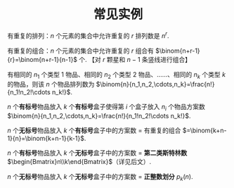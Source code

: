 <h1 style="text-align:center"> 常见实例 </h1>



有重复的排列：$n$ 个元素的集合中允许重复的 $r$ 排列数是 $n^r$. 

有重复的组合：$n$ 个元素的集合中允许重复的 $r$ 组合有 $\binom{n+r-1}{r}=\binom{n+r-1}{n-1}$ 个. 【对 $r$ 颗星和 $n-1$ 条竖线进行组合】

有相同的 $n_1$ 个类型 $1$ 物品、相同的 $n_2$ 个类型 $2$ 物品、……、相同的 $n_k$ 个类型 $k$ 的物品，则该 $n$ 个物品排列数为 $\binom{n}{n_1,n_2,\cdots,n_k}=\frac{n!}{n_1!n_2!\cdots n_k!}$. 

$n$ 个**有标号**物品放入 $k$ 个**有标号**盒子使得第 $i$ 个盒子放入 $n_i$ 个物品方案数 $\binom{n}{n_1,n_2,\cdots,n_k}=\frac{n!}{n_1!n_2!\cdots n_k!}$. 

$n$ 个**无标号**物品放入 $k$ 个**有标号**盒子中的方案数 $=$ 有重复的组合 $=\binom{k+n-1}{n}=\binom{k+n-1}{k-1}$. 

$n$ 个**有标号**物品放入 $k$ 个**无标号**盒子中的方案数 $=$ **第二类斯特林数** $\begin{Bmatrix}n\\k\end{Bmatrix}$（详见后文）. 

$n$ 个**无标号**物品放入 $k$ 个**无标号**盒子中的方案数 $=$ **正整数划分** $p_k(n)$. 

